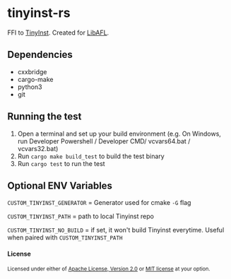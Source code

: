 # tinyinst-rs

FFI to [TinyInst](https://github.com/googleprojectzero/TinyInst). Created for [LibAFL](https://github.com/AFLplusplus/LibAFL).

## Dependencies

* cxxbridge
* cargo-make
* python3
* git

## Running the test

1. Open a terminal and set up your build environment (e.g. On Windows, run Developer Powershell / Developer CMD/ vcvars64.bat / vcvars32.bat)
2. Run `cargo make build_test` to build the test binary
3. Run `cargo test` to run the test


## Optional ENV Variables

`CUSTOM_TINYINST_GENERATOR` = Generator used for cmake `-G` flag

`CUSTOM_TINYINST_PATH` = path to local Tinyinst repo

`CUSTOM_TINYINST_NO_BUILD` = if set, it won't build Tinyinst everytime. Useful when paired with `CUSTOM_TINYINST_PATH`


#### License

<sup>
Licensed under either of <a href="LICENSE-APACHE">Apache License, Version
2.0</a> or <a href="LICENSE-MIT">MIT license</a> at your option.
</sup>
